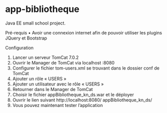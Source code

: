 # app-bibliotheque
Java EE small school project.

Pré-requis
•	Avoir une connexion internet afin de pouvoir utiliser les plugins JQuery et Bootstrap


Configuration
1.	Lancer un serveur TomCat 7.0.2
2.	Ouvrir le Manager de TomCat via localhost :8080
3.	Configurer le fichier tom-users.xml se trouvant dans le dossier conf de TomCat
4.	Ajouter un rôle « USERS »
5.	Ajouter un utilisateur avec le rôle « USERS »
6.	Retourner dans le Manager de TomCat
7.	Choisir le fichier appBibliotheque_kn_ds.war et le déployer
8.	Ouvrir le lien suivant http://localhost:8080/ appBibliotheque_kn_ds/
9.	Vous pouvez maintenant tester l’application

